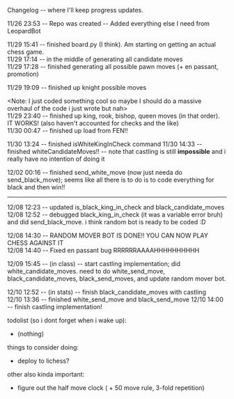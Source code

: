 Changelog -- where I'll keep progress updates.

11/26 23:53 -- Repo was created 
            -- Added everything else I need from LeopardBot

11/29 15:41 -- finished board.py (I think). Am starting on getting an actual chess game.    
11/29 17:14 -- in the middle of generating all candidate moves     
11/29 17:28 -- finished generating all possible pawn moves (+ en passant, promotion)    
    
11/29 19:09 -- finished up knight possible moves    
    
<Note: I just coded something cool so maybe I should do a massive overhaul of the code i just wrote but nah>    
11/29 23:40 -- finished up king, rook, bishop, queen moves (in that order). IT WORKS! (also haven't accounted for checks and the like)    
11/30 00:47 -- finished up load from FEN!!        


11/30 13:24 -- finished isWhiteKingInCheck command
11/30 14:33 -- finished whiteCandidateMoves!! -- note that castling is still **impossible** and i really have no intention of doing it

12/02 00:16 -- finished send_white_move (now just needa do send_black_move); seems like all there is to do is to code everything for black and then win!!

----    

12/08 12:23 -- updated is_black_king_in_check and black_candidate_moves     
12/08 12:52 -- debugged black_king_in_check (it was a variable error bruh) and did send_black_move. i think random bot is ready to be coded :D     
       
12/08 14:30 -- RANDOM MOVER BOT IS DONE!! YOU CAN NOW PLAY CHESS AGAINST IT       
12/08 14:40 -- Fixed en passant bug RRRRRRAAAAHHHHHHHHHH      
     
12/09 15:45 -- (in class) -- start castling implementation; did white_candidate_moves. need to do white_send_move, black_candidate_moves, black_send_moves, and update random mover bot.       
     
12/10 12:52 -- (in stats) -- finish black_candidate_moves with castling     
12/10 13:36 -- finished white_send_move and black_send_move
12/10 14:00 -- finish castling implementation!   




todolist (so i dont forget when i wake up):    
- (nothing)


things to consider doing:
- deploy to lichess?

other also kinda important:
- figure out the half move clock ( + 50 move rule, 3-fold repetition)
    

    